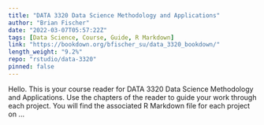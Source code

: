 ```yaml
---
title: "DATA 3320 Data Science Methodology and Applications"
author: "Brian Fischer"
date: "2022-03-07T05:57:22Z"
tags: [Data Science, Course, Guide, R Markdown]
link: "https://bookdown.org/bfischer_su/data_3320_bookdown/"
length_weight: "9.2%"
repo: "rstudio/data-3320"
pinned: false
---
```


Hello. This is your course reader for DATA 3320 Data Science Methodology and Applications. Use the chapters of the reader to guide your work through each project. You will find the associated R Markdown file for each project on ...
